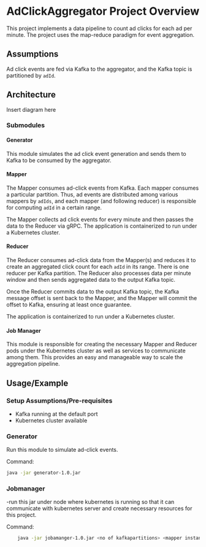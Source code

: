 # AdClickAggregator Project Overview

This project implements a data pipeline to count ad clicks for each ad per minute. The project uses the map-reduce paradigm for event aggregation.

## Assumptions

Ad click events are fed via Kafka to the aggregator, and the Kafka topic is partitioned by `adId`.

## Architecture

Insert diagram here

### Submodules

#### Generator

This module simulates the ad click event generation and sends them to Kafka to be consumed by the aggregator.

#### Mapper

The Mapper consumes ad-click events from Kafka. Each mapper consumes a particular partition. Thus, ad events are distributed among various mappers by `adIds`, and each mapper (and following reducer) is responsible for computing `adId` in a certain range.

The Mapper collects ad click events for every minute and then passes the data to the Reducer via gRPC. The application is containerized to run under a Kubernetes cluster.

#### Reducer

The Reducer consumes ad-click data from the Mapper(s) and reduces it to create an aggregated click count for each `adId` in its range. There is one reducer per Kafka partition. The Reducer also processes data per minute window and then sends aggregated data to the output Kafka topic.

Once the Reducer commits data to the output Kafka topic, the Kafka message offset is sent back to the Mapper, and the Mapper will commit the offset to Kafka, ensuring at least once guarantee.

The application is containerized to run under a Kubernetes cluster.

#### Job Manager

This module is responsible for creating the necessary Mapper and Reducer pods under the Kubernetes cluster as well as services to communicate among them. This provides an easy and manageable way to scale the aggregation pipeline.

## Usage/Example

### Setup Assumptions/Pre-requisites

- Kafka running at the default port
- Kubernetes cluster available

### Generator

Run this module to simulate ad-click events.

Command: 

```bash
java -jar generator-1.0.jar
```

### Jobmanager
    
-run this jar under node where kubernetes is running so that it can communicate with kubernetes server and create necessary resources for this project.
    
Command: 
```bash
    java -jar jobamanger-1.0.jar <no of kafkapartitions> <mapper instances needed per partition>
```